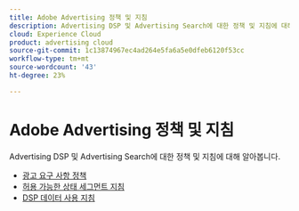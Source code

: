 ```yaml
---
title: Adobe Advertising 정책 및 지침
description: Advertising DSP 및 Advertising Search에 대한 정책 및 지침에 대해 알아봅니다.
cloud: Experience Cloud
product: advertising cloud
source-git-commit: 1c13874967ec4ad264e5fa6a5e0dfeb6120f53cc
workflow-type: tm+mt
source-wordcount: '43'
ht-degree: 23%

---
```


# Adobe Advertising 정책 및 지침

Advertising DSP 및 Advertising Search에 대한 정책 및 지침에 대해 알아봅니다.

* [광고 요구 사항 정책](/help/policies/ad-requirements-policy.md)
* [허용 가능한 상태 세그먼트 지침](/help/policies/health-segment-guidelines.md)
* [DSP 데이터 사용 지침](/help/policies/data-usage-guidelines.md)
